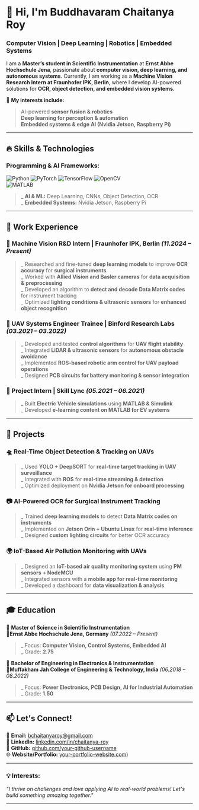 # 👋 Hi, I'm Buddhavaram Chaitanya Roy  
###  Computer Vision | Deep Learning | Robotics | Embedded Systems  

I am a **Master’s student in Scientific Instrumentation** at **Ernst Abbe Hochschule Jena**, passionate about **computer vision, deep learning, and autonomous systems**. Currently, I am working as a **Machine Vision Research Intern at Fraunhofer IPK, Berlin**, where I develop AI-powered solutions for **OCR, object detection, and embedded vision systems**.  

🔭 **My interests include:**  
> AI-powered **sensor fusion & robotics**  
> **Deep learning for perception & automation**  
> **Embedded systems & edge AI (Nvidia Jetson, Raspberry Pi)**  

---

## 🔥 **Skills & Technologies**
### **Programming & AI Frameworks:**  
![Python](https://img.shields.io/badge/-Python-3776AB?style=for-the-badge&logo=python&logoColor=white)
![PyTorch](https://img.shields.io/badge/-PyTorch-EE4C2C?style=for-the-badge&logo=pytorch&logoColor=white)
![TensorFlow](https://img.shields.io/badge/-TensorFlow-FF6F00?style=for-the-badge&logo=tensorflow&logoColor=white)
![OpenCV](https://img.shields.io/badge/-OpenCV-5C3EE8?style=for-the-badge&logo=opencv&logoColor=white)  
![MATLAB](https://img.shields.io/badge/-MATLAB-0076A8?style=for-the-badge&logo=mathworks&logoColor=white)
>_ **AI & ML:** Deep Learning, CNNs, Object Detection, OCR  
>_ **Embedded Systems:** Nvidia Jetson, Raspberry Pi


---

## 📌 **Work Experience**
### **🔹 Machine Vision R&D Intern | Fraunhofer IPK, Berlin** _(11.2024 – Present)_  
>_ Researched and fine-tuned **deep learning models** to improve **OCR accuracy** for **surgical instruments**  
>_ Worked with **Allied Vision and Basler cameras** for **data acquisition & preprocessing**  
>_ Developed an algorithm to **detect and decode Data Matrix codes** for instrument tracking  
>_ Optimized **lighting conditions & ultrasonic sensors** for **enhanced object recognition** 

### **🔹 UAV Systems Engineer Trainee | Binford Research Labs** _(03.2021 – 03.2022)_  
>_ Developed and tested **control algorithms** for **UAV flight stability**  
>_ Integrated **LiDAR & ultrasonic sensors** for **autonomous obstacle avoidance**  
>_ Implemented **ROS-based robotic arm control for UAV payload operations**  
>_ Designed **PCB circuits for battery monitoring & sensor integration**  

### **🔹 Project Intern | Skill Lync** _(05.2021 – 06.2021)_  
>_ Built **Electric Vehicle simulations** using **MATLAB & Simulink**  
>_ Developed **e-learning content on MATLAB for EV systems**  

---

## 🚀 **Projects**
### **🛸 Real-Time Object Detection & Tracking on UAVs**  
>_ Used **YOLO + DeepSORT** for **real-time target tracking in UAV surveillance**  
>_ Integrated with **ROS** for **real-time streaming & detection**  
>_ Optimized deployment on **Nvidia Jetson for onboard processing**  

### **📷 AI-Powered OCR for Surgical Instrument Tracking**  
>_ Trained **deep learning models** to detect **Data Matrix codes on instruments**  
>_ Implemented on **Jetson Orin + Ubuntu Linux** for **real-time inference**  
>_ Designed **custom lighting circuits** for better OCR accuracy  

### **🌍 IoT-Based Air Pollution Monitoring with UAVs**  
>_ Designed an **IoT-based air quality monitoring system** using **PM sensors + NodeMCU**  
>_ Integrated sensors with a **mobile app for real-time monitoring**  
>_ Developed a dashboard for **data visualization & analysis**  

---

## 🎓 **Education**
📌 **Master of Science in Scientific Instrumentation**  
**📍Ernst Abbe Hochschule Jena, Germany** _(07.2022 – Present)_  
>_ Focus: **Computer Vision, Control Systems, Embedded AI**  
>_ Grade: **2.75**  

📌 **Bachelor of Engineering in Electronics & Instrumentation**  
**📍Muffakham Jah College of Engineering & Technology, India** _(06.2018 – 08.2022)_  
>_ Focus: **Power Electronics, PCB Design, AI for Industrial Automation**  
>_ Grade: **1.50**  

---

## 📫 **Let's Connect!**
📧 **Email:** [bchaitanyaroy@gmail.com](mailto:bchaitanyaroy@gmail.com)  
🔗 **LinkedIn:** [linkedin.com/in/chaitanya-roy](https://www.linkedin.com/in/chaitanya-roy/)  
🐍 **GitHub:** [github.com/your-github-username](https://github.com/Chaitanya-14)  
🌐 **Website/Portfolio:** [your-portfolio-website.com](https://chaitanya-14.github.io/))  

---

### **💡 Interests:**  
_"I thrive on challenges and love applying AI to real-world problems! Let's build something amazing together."_  

---

